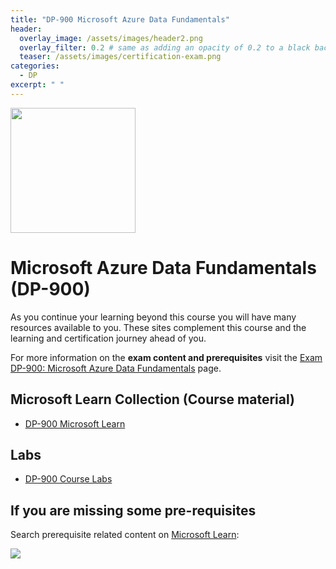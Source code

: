 ```yaml
---
title: "DP-900 Microsoft Azure Data Fundamentals"
header:
  overlay_image: /assets/images/header2.png
  overlay_filter: 0.2 # same as adding an opacity of 0.2 to a black background
  teaser: /assets/images/certification-exam.png
categories:
  - DP
excerpt: " "
---
```

<img src="../../assets/images/certification-exam.png" width="200" height="200">

# Microsoft Azure Data Fundamentals (DP-900)

As you continue your learning beyond this course you will have many resources available to you. These sites complement this course and the learning and certification journey ahead of you.

For more information on the **exam content and prerequisites** visit the [Exam DP-900: Microsoft Azure Data Fundamentals](https://learn.microsoft.com/en-us/certifications/exams/dp-900) page.

## Microsoft Learn Collection (Course material)
- [DP-900 Microsoft Learn](https://aka.ms/courseDP-900)

## Labs
- [DP-900 Course Labs](https://aka.ms/dp900labs)

## If you are missing some pre-requisites
Search prerequisite related content on [Microsoft Learn](https://learn.microsoft.com/en-us/training/browse/):

<img src="../../assets/images/learn-search.png">